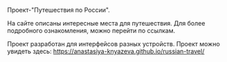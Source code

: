  Проект-"Путешествия по России".

 На сайте описаны интересные места для путешествия. Для более подробного ознакомления, можно перейти по ссылкам.

Проект разработан для интерфейсов разных устройств. Проект можно увидеть здесь: https://anastasiya-knyazeva.github.io/russian-travel/
 
 
 
 